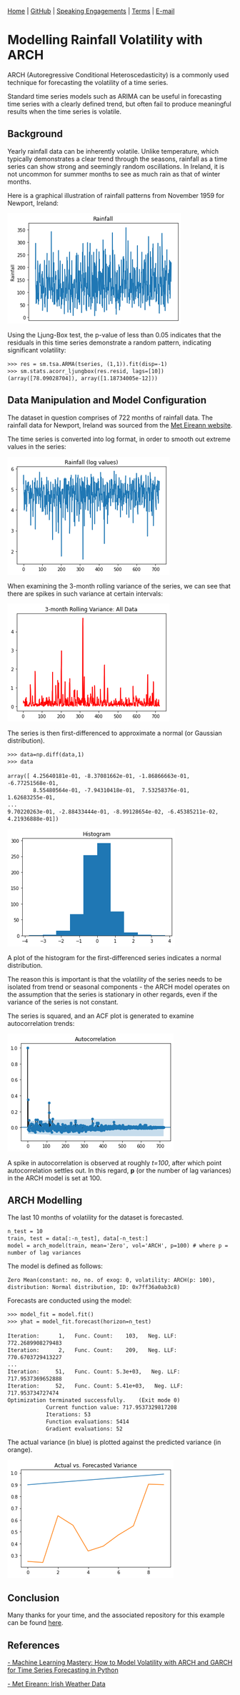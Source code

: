 [Home](https://mgcodesandstats.github.io/) |
[GitHub](https://github.com/mgcodesandstats) |
[Speaking Engagements](https://mgcodesandstats.github.io/speaking-engagements/) |
[Terms](https://mgcodesandstats.github.io/terms/) |
[E-mail](mailto:contact@michael-grogan.com)

# Modelling Rainfall Volatility with ARCH

ARCH (Autoregressive Conditional Heteroscedasticity) is a commonly used technique for forecasting the volatility of a time series.

Standard time series models such as ARIMA can be useful in forecasting time series with a clearly defined trend, but often fail to produce meaningful results when the time series is volatile.

## Background

Yearly rainfall data can be inherently volatile. Unlike temperature, which typically demonstrates a clear trend through the seasons, rainfall as a time series can show strong and seemingly random oscillations. In Ireland, it is not uncommon for summer months to see as much rain as that of winter months.

Here is a graphical illustration of rainfall patterns from November 1959 for Newport, Ireland:

![1](1.png)

Using the Ljung-Box test, the p-value of less than 0.05 indicates that the residuals in this time series demonstrate a random pattern, indicating significant volatility:

```
>>> res = sm.tsa.ARMA(tseries, (1,1)).fit(disp=-1)
>>> sm.stats.acorr_ljungbox(res.resid, lags=[10])
(array([78.09028704]), array([1.18734005e-12]))
```

## Data Manipulation and Model Configuration

The dataset in question comprises of 722 months of rainfall data. The rainfall data for Newport, Ireland was sourced from the [Met Eireann website](https://www.met.ie/climate/available-data/historical-data).

The time series is converted into log format, in order to smooth out extreme values in the series:

![2_arch](2_arch.png)

When examining the 3-month rolling variance of the series, we can see that there are spikes in such variance at certain intervals:

![3_arch](3_arch.png)

The series is then first-differenced to approximate a normal (or Gaussian distribution).

```
>>> data=np.diff(data,1)
>>> data

array([ 4.25640181e-01, -8.37081662e-01, -1.86866663e-01, -6.77251568e-01,
        8.55480564e-01, -7.94310418e-01,  7.53258376e-01,  1.62683255e-01,
...
9.70220263e-01, -2.88433444e-01, -8.99128654e-02, -6.45385211e-02, 4.21936888e-01])
```        

![4_arch](4_arch.png)

A plot of the histogram for the first-differenced series indicates a normal distribution. 

The reason this is important is that the volatility of the series needs to be isolated from trend or seasonal components - the ARCH model operates on the assumption that the series is stationary in other regards, even if the variance of the series is not constant.

The series is squared, and an ACF plot is generated to examine autocorrelation trends:

![5_arch](5_arch.png)

A spike in autocorrelation is observed at roughly *t=100*, after which point autocorrelation settles out. In this regard, **p** (or the number of lag variances) in the ARCH model is set at 100.

## ARCH Modelling

The last 10 months of volatility for the dataset is forecasted.

```
n_test = 10
train, test = data[:-n_test], data[-n_test:]
model = arch_model(train, mean='Zero', vol='ARCH', p=100) # where p = number of lag variances
```

The model is defined as follows:

```
Zero Mean(constant: no, no. of exog: 0, volatility: ARCH(p: 100), distribution: Normal distribution, ID: 0x7ff36a0ab3c8)
```

Forecasts are conducted using the model:

```
>>> model_fit = model.fit()
>>> yhat = model_fit.forecast(horizon=n_test)

Iteration:      1,   Func. Count:    103,   Neg. LLF: 772.2689908279483
Iteration:      2,   Func. Count:    209,   Neg. LLF: 770.6703729413227
...
Iteration:     51,   Func. Count: 5.3e+03,   Neg. LLF: 717.9537369652888
Iteration:     52,   Func. Count: 5.41e+03,   Neg. LLF: 717.953734727474
Optimization terminated successfully.    (Exit mode 0)
            Current function value: 717.9537329817208
            Iterations: 53
            Function evaluations: 5414
            Gradient evaluations: 52
```            

The actual variance (in blue) is plotted against the predicted variance (in orange).

![7_arch](7_arch.png)

## Conclusion

Many thanks for your time, and the associated repository for this example can be found [here](https://github.com/MGCodesandStats/lstm-rainfall).

## References

[- Machine Learning Mastery: How to Model Volatility with ARCH and GARCH for Time Series Forecasting in Python](https://machinelearningmastery.com/develop-arch-and-garch-models-for-time-series-forecasting-in-python/)

[- Met Eireann: Irish Weather Data](https://www.met.ie/climate/available-data/historical-data)